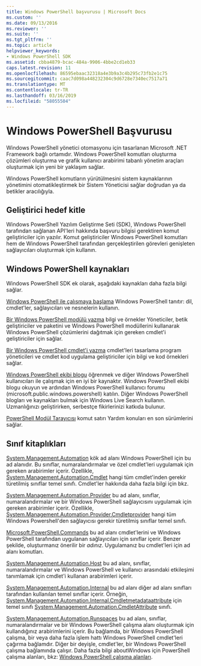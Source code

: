 ```yaml
---
title: Windows PowerShell başvurusu | Microsoft Docs
ms.custom: ''
ms.date: 09/13/2016
ms.reviewer: ''
ms.suite: ''
ms.tgt_pltfrm: ''
ms.topic: article
helpviewer_keywords:
- Windows PowerShell SDK
ms.assetid: cbba4879-bcac-484a-9906-4bbe2cd1eb33
caps.latest.revision: 11
ms.openlocfilehash: 86595ebaac32318a4e3b9a3c4b295c73fb2e1c75
ms.sourcegitcommit: caac7d098a448232304c9d6728e7340ec7517a71
ms.translationtype: MT
ms.contentlocale: tr-TR
ms.lasthandoff: 03/16/2019
ms.locfileid: "58055504"
---
```

# <a name="windows-powershell-reference"></a>Windows PowerShell Başvurusu

Windows PowerShell yönetici otomasyonu için tasarlanan Microsoft .NET Framework bağlı ortamıdır. Windows PowerShell komutları oluşturma çözümleri oluşturma ve grafik kullanıcı arabirimi tabanlı yönetim araçları oluşturmak için yeni bir yaklaşım sağlar.

Windows PowerShell komutların yürütülmesini sistem kaynaklarının yönetimini otomatikleştirmek bir Sistem Yöneticisi sağlar doğrudan ya da betikler aracılığıyla.

## <a name="developer-audience"></a>Geliştirici hedef kitle

Windows PowerShell Yazılım Geliştirme Seti (SDK), Windows PowerShell tarafından sağlanan API'leri hakkında başvuru bilgisi gerektiren komut geliştiriciler için yazılır. Komut geliştiriciler Windows PowerShell komutları hem de Windows PowerShell tarafından gerçekleştirilen görevleri genişleten sağlayıcıları oluşturmak için kullanın.

## <a name="windows-powershell-resources"></a>Windows PowerShell kaynakları

Windows PowerShell SDK ek olarak, aşağıdaki kaynakları daha fazla bilgi sağlar.

[Windows PowerShell ile çalışmaya başlama](/powershell/scripting/getting-started/getting-started-with-windows-powershell) Windows PowerShell tanıtır: dil, cmdlet'ler, sağlayıcıları ve nesnelerin kullanın.

[Bir Windows PowerShell modülü yazma](./module/writing-a-windows-powershell-module.md) bilgi ve örnekler Yöneticiler, betik geliştiriciler ve paketini ve Windows PowerShell modüllerini kullanarak Windows PowerShell çözümlerini dağıtmak için gereken cmdlet'i geliştiriciler için sağlar.

[Bir Windows PowerShell cmdlet'i yazma](./cmdlet/writing-a-windows-powershell-cmdlet.md) cmdlet'leri tasarlama program yöneticileri ve cmdlet kod uygulama geliştiriciler için bilgi ve kod örnekleri sağlar.

[Windows PowerShell ekibi blogu](https://blogs.msdn.microsoft.com/PowerShell/) öğrenmek ve diğer Windows PowerShell kullanıcıları ile çalışmak için en iyi bir kaynaktır. Windows PowerShell ekibi blogu okuyun ve ardından Windows PowerShell kullanıcı forumu (microsoft.public.windows.powershell) katılın. Diğer Windows PowerShell blogları ve kaynakları bulmak için Windows Live Search kullanın. Uzmanlığınızı geliştirirken, serbestçe fikirlerinizi katkıda bulunur.

[PowerShell Modül Tarayıcısı](/powershell/module/) komut satırı Yardım konuları en son sürümlerini sağlar.

## <a name="class-libraries"></a>Sınıf kitaplıkları

[System.Management.Automation](/dotnet/api/System.Management.Automation) kök ad alanı Windows PowerShell için bu ad alanıdır. Bu sınıflar, numaralandırmalar ve özel cmdlet'leri uygulamak için gereken arabirimler içerir. Özellikle, [System.Management.Automation.Cmdlet](/dotnet/api/System.Management.Automation.Cmdlet) hangi tüm cmdlet'inden gerekir türetilmiş sınıflar temel sınıfı. Cmdlet'ler hakkında daha fazla bilgi için bkz.

[System.Management.Automation.Provider](/dotnet/api/System.Management.Automation.Provider) bu ad alanı, sınıflar, numaralandırmalar ve bir Windows PowerShell sağlayıcısını uygulamak için gereken arabirimler içerir. Özellikle, [System.Management.Automation.Provider.Cmdletprovider](/dotnet/api/System.Management.Automation.Provider.CmdletProvider) hangi tüm Windows Powershell'den sağlayıcısı gerekir türetilmiş sınıflar temel sınıfı.

[Microsoft.PowerShell.Commands](/dotnet/api/Microsoft.PowerShell.Commands) bu ad alanı cmdlet'lerini ve Windows PowerShell tarafından uygulanan sağlayıcıları için sınıflar içerir. Benzer şekilde, oluşturmanız önerilir bir *adınız*. Uygulamanız bu cmdlet'leri için ad alanı komutları.

[System.Management.Automation.Host](/dotnet/api/System.Management.Automation.Host) bu ad alanı, sınıflar, numaralandırmalar ve Windows PowerShell ve kullanıcı arasındaki etkileşimi tanımlamak için cmdlet'i kullanan arabirimleri içerir.

[System.Management.Automation.Internal](/dotnet/api/System.Management.Automation.Internal) bu ad alanı diğer ad alanı sınıfları tarafından kullanılan temel sınıflar içerir. Örneğin, [System.Management.Automation.Internal.Cmdletmetadataattribute](/dotnet/api/System.Management.Automation.Internal.CmdletMetadataAttribute) için temel sınıfı [System.Management.Automation.CmdletAttribute](/dotnet/api/System.Management.Automation.CmdletAttribute) sınıfı.

[System.Management.Automation.Runspaces](/dotnet/api/System.Management.Automation.Runspaces) bu ad alanı, sınıflar, numaralandırmalar ve bir Windows PowerShell çalışma alanı oluşturmak için kullandığınız arabirimlerini içerir. Bu bağlamda, bir Windows PowerShell çalışma, bir veya daha fazla işlem hattı Windows PowerShell cmdlet'leri çağırma bağlamdır. Diğer bir deyişle, cmdlet'ler, bir Windows PowerShell çalışma bağlamında çalışır. Daha fazla bilgi aboutWindows için PowerShell çalışma alanları, bkz: [Windows PowerShell çalışma alanları](http://msdn.microsoft.com/en-us/a1582cfe-f06d-4aff-adc6-71f49a860ce9).
